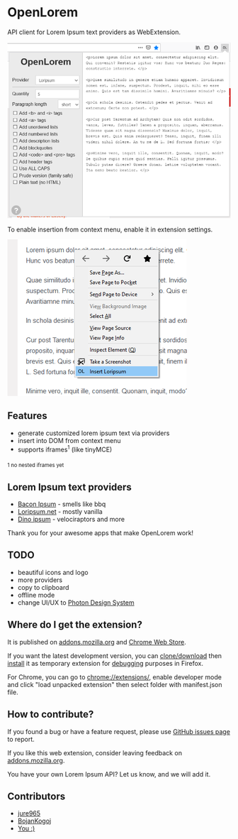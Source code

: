 # OpenLorem

API client for Lorem Ipsum text providers as WebExtension.

![popup](assets/openlorem_popup.png)

To enable insertion from context menu, enable it in extension settings.

![context_menu](assets/openlorem_contextmenu.png)

## Features

* generate customized lorem ipsum text via providers
* insert into DOM from context menu
* supports iframes<sup>1</sup> (like tinyMCE)

<sub>1 no nested iframes yet</sub>

## Lorem Ipsum text providers

- [Bacon Ipsum](https://baconipsum.com/json-api/) - smells like bbq
- [Loripsum.net](http://loripsum.net/) - mostly vanilla
- [Dino ipsum](http://dinoipsum.herokuapp.com/) - velociraptors and more

Thank you for your awesome apps that make OpenLorem work!

## TODO

- beautiful icons and logo
- more providers
- copy to clipboard
- offline mode
- change UI/UX to [Photon Design System](http://design.firefox.com/photon/welcome.html) 

## Where do I get the extension?

It is published on [addons.mozilla.org](https://addons.mozilla.org/firefox/addon/openlorem)
and [Chrome Web Store](https://chrome.google.com/webstore/detail/openlorem/dlellbpcbpmgkjkalnjiomdapjgammfl).

If you want the latest development version, you can [clone/download](https://github.com/jure965/OpenLorem)
then [install](https://developer.mozilla.org/en-US/Add-ons/WebExtensions/Temporary_Installation_in_Firefox)
it as temporary extension for [debugging](https://developer.mozilla.org/en-US/Add-ons/WebExtensions/Debugging)
purposes in Firefox.

For Chrome, you can go to [chrome://extensions/](chrome://extensions/),
enable developer mode and click "load unpacked extension" then select folder
with manifest.json file.

## How to contribute? 

If you found a bug or have a feature request, please use [GitHub issues page](https://github.com/jure965/OpenLorem/issues)
to report.

If you like this web extension, consider leaving feedback on [addons.mozilla.org](https://addons.mozilla.org/firefox/addon/openlorem).

You have your own Lorem Ipsum API? Let us know, and we will add it.

## Contributors

* [jure965](https://github.com/jure965/)
* [BojanKogoj](https://github.com/BojanKogoj/)
* [You :)](https://github.com/jure965/OpenLorem/issues)
